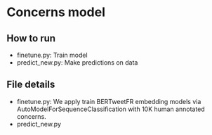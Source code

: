 
# Concerns model

## How to run
- finetune.py: Train model
- predict_new.py: Make predictions on data
## File details
- finetune.py: We apply train BERTweetFR embedding models via AutoModelForSequenceClassification with 10K human annotated concerns. 
- predict_new.py
